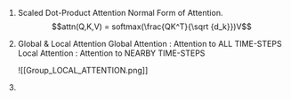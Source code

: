 1. Scaled Dot-Product Attention
   Normal Form of Attention. $$attn(Q,K,V) = softmax(\frac{QK^T}{\sqrt {d_k}})V$$
2. Global & Local Attention 
   Global Attention : Attention to ALL TIME-STEPS
   Local Attention : Attention to NEARBY TIME-STEPS
   
   ![[Group_LOCAL_ATTENTION.png]]
3. 

